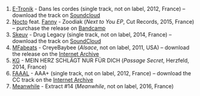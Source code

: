 1. [E-Tronik](http://musicbrainz.org/artist/0b155f93-a522-4a0e-916c-f6888eed1e04) - Dans les cordes (single track, not on label, 2012, France) – download the track on [Soundcloud](https://soundcloud.com/e-tronik/e-tronik-dans-les-cordes)
1. [Nocto](http://musicbrainz.org/artist/6fab3361-5727-4edd-b72b-aa2e0acf1a38) feat. [Fanny](https://musicbrainz.org/artist/9c83b07f-4a22-4f78-880e-e55ae0c410d2) - Zoodiak (_Next to You EP_, Cut Records, 2015, France) – purchase the release on [Bandcamp](https://cutrecords.bandcamp.com/album/next-to-you-ep)
1. [Skeuv](http://musicbrainz.org/artist/5fd6259e-bd1c-461c-9ab5-f3ed528b7e6f) - Drug Legacy (single track, not on label, 2014, France) – download the track on [SoundCloud](https://soundcloud.com/skeuvflupke/drug-legacy-skeuv)
1. [MFabeats](https://musicbrainz.org/artist/53a56182-7d76-4287-bc99-db63ec4c476e) - CreyeBaybee (_Alsace_, not on label, 2011, USA) – download the release on the [Internet Archive](https://archive.org/details/jamendo-083372)
1. [KG](http://musicbrainz.org/artist/276a86fb-b388-41e5-8fdb-5826bfb17635) - MEIN HERZ SCHLÄGT NUR FÜR DICH (_Passage Secret_, Herzfeld, 2014, France)
1. [FAAAL](http://musicbrainz.org/artist/103d2b0c-2bf0-422e-b012-3206f0638178) - AAA+ (single track, not on label, 2012, France) – download the CC track on the [Internet Archive](https://archive.org/details/Faaal-Aaa)
1. [Meanwhile](https://musicbrainz.org/artist/e140971a-4359-42a6-b04a-25a91860f671) - Extract #14 (_Meanwhile_, not on label, 2016, France)